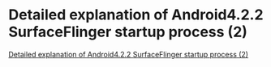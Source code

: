 # Detailed explanation of Android4.2.2 SurfaceFlinger startup process (2)
[Detailed explanation of Android4.2.2 SurfaceFlinger startup process (2)](https://aiwithcloud.com/2022/09/19/detailed_explanation_of_android4-2-2_surfaceflinger_startup_process_2/)
